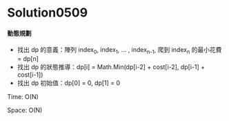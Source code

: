 # Solution0509

#### 動態規劃

- 找出 dp 的意義：陣列 index<sub>0</sub>, index<sub>1</sub>, ... , index<sub>n-1</sub>, 爬到 index<sub>n</sub> 的最小花費 = dp[n]
- 找出 dp 的狀態推導：dp[i] = Math.Min(dp[i-2] + cost[i-2], dp[i-1] + cost[i-1])
- 找出 dp 初始值：dp[0] = 0, dp[1] = 0

Time: O(N)

Space: O(N)
